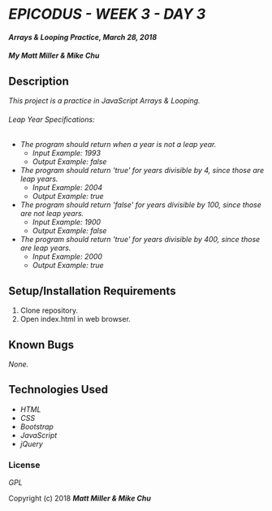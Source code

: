 # _EPICODUS - WEEK 3 - DAY 3_

#### _Arrays & Looping Practice, March 28, 2018_

#### _My Matt Miller & Mike Chu_

## Description

_This project is a practice in JavaScript Arrays & Looping._

###### Leap Year Specifications:

* _The program should return when a year is not a leap year._
  * _Input Example: 1993_
  * _Output Example: false_
* _The program should return 'true' for years divisible by 4, since those are leap years._
  * _Input Example: 2004_
  * _Output Example: true_
* _The program should return 'false' for years divisible by 100, since those are not leap years._
  * _Input Example: 1900_
  * _Output Example: false_
* _The program should return 'true' for years divisible by 400, since those are leap years._
  * _Input Example: 2000_
  * _Output Example: true_

## Setup/Installation Requirements

1. Clone repository.
2. Open index.html in web browser.

## Known Bugs

_None._

## Technologies Used

* _HTML_
* _CSS_
* _Bootstrap_
* _JavaScript_
* _jQuery_


### License

*GPL*

Copyright (c) 2018 **_Matt Miller & Mike Chu_**
